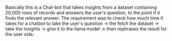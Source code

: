 Basically this is a Chat-bot that takes insights from 
a dataset containing 20,000 rows of records and answers 
the user's question, to the point if it finds the relevant 
answer. The requirement was to check how much time it 
takes for a chatbot to take the user's question -> 
the fetch the dataset -> take the insights -> 
give it to the llama model -> then rephrases the result 
for the user side.